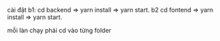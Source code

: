 cài đặt 
b1: cd backend => yarn install => yarn start.
b2 cd fontend => yarn install => yarn start.

mỗi làn chạy phải cd vào từng folder
